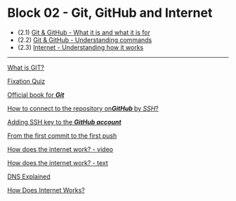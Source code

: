 # Block 02 - Git, GitHub and Internet

- (2.1) [Git & GitHub - What it is and what it is for](https://github.com/LeonarDev/Trybe/tree/main/Exercises/fundamentals/block_02/2.1)
- (2.2) [Git & GitHub - Understanding commands](https://github.com/LeonarDev/Trybe/tree/main/Exercises/fundamentals/block_02/2.2)
- (2.3) [Internet - Understanding how it works](https://github.com/LeonarDev/Trybe/tree/main/Exercises/fundamentals/block_02/2.3)

<hr>

<a href="https://www.youtube.com/watch?v=E6fK7-O8Ow0">What is GIT?</a>

<a href="https://forms.gle/pjdre9Dtv2vGN7aS6">Fixation Quiz</a>

<a href="https://git-scm.com/book/pt-br/v2">Official book for <strong><em>Git</em></strong></a>

<a href="https://help.github.com/en/articles/connecting-to-github-with-ssh">How to connect to the repository on<strong><em>GitHub </em></strong>by <em>SSH</em>?</a>

<a href="https://medium.com/@rgdev/como-adicionar-uma-chave-ssh-na-sua-conta-do-github-linux-e0f19bbc4265">Adding SSH key to the <strong><em>GitHub account</em></strong></a>

<a href="http://www.devfuria.com.br/git/tutorial-iniciando-git/">From the first commit to the first push</a>

<a href="https://www.youtube.com/embed/HNQD0qJ0TC4">How does the internet work? - video</a>

<a href="https://developer.mozilla.org/en-US/docs/Learn/Common_questions/How_does_the_Internet_work">How does the internet work? - text</a>

<a href="https://www.youtube.com/embed/72snZctFFtA">DNS Explained</a>

<a href="https://www.youtube.com/embed/ewrBalT_eBM">How Does Internet Works?</a>
